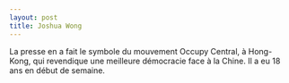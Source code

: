 ```yaml
---
layout: post
title: Joshua Wong
---
```

La presse en a fait le symbole du mouvement Occupy Central, à Hong-Kong,
qui revendique une meilleure démocracie face à la Chine. Il a eu
18 ans en début de semaine.
